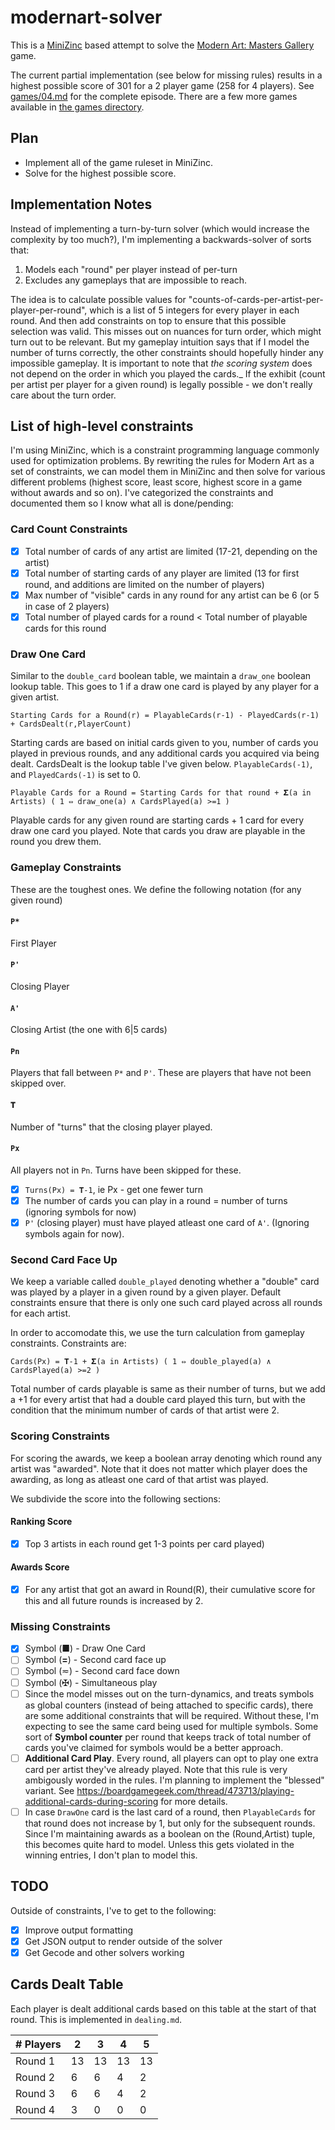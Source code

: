 # modernart-solver

This is a [MiniZinc](https://www.minizinc.org/) based attempt to solve the [Modern Art: Masters Gallery](https://boardgamegeek.com/boardgame/40381/masters-gallery) game.

The current partial implementation (see below for missing rules) results in a highest possible score of 301 for a 2 player game (258 for 4 players). See [games/04.md](games/04.md) for the complete episode. There are a few more games available in [the games directory](games/).

## Plan

- Implement all of the game ruleset in MiniZinc.
- Solve for the highest possible score.

## Implementation Notes

Instead of implementing a turn-by-turn solver (which would increase the complexity by too much?), I'm implementing a backwards-solver of sorts that:

1. Models each "round" per player instead of per-turn
2. Excludes any gameplays that are impossible to reach.

The idea is to calculate possible values for "counts-of-cards-per-artist-per-player-per-round", which is a list of 5 integers for every player in each round. And then add constraints on top to ensure that this possible selection was valid. This misses out on nuances for turn order, which might turn out to be relevant. But my gameplay intuition says that if I model the number of turns correctly, the other constraints should hopefully hinder any impossible gameplay. It is important to note that _the scoring system_ does not depend on the order in which you played the cards._ If the exhibit (count per artist per player for a given round) is legally possible - we don't really care about the turn order.

## List of high-level constraints

I'm using MiniZinc, which is a constraint programming language commonly used for optimization problems. By rewriting the rules for Modern Art as a set of constraints, we can model them in MiniZinc and then solve for various different problems (highest score, least score, highest score in a game without awards and so on). I've categorized the constraints and documented them so I know what all is done/pending:

### Card Count Constraints

- [x] Total number of cards of any artist are limited (17-21, depending on the artist)
- [x] Total number of starting cards of any player are limited (13 for first round, and additions are limited on the number of players)
- [x] Max number of "visible" cards in any round for any artist can be 6  (or 5 in case of 2 players)
- [x] Total number of played cards for a round < Total number of playable cards for this round

### Draw One Card

Similar to the `double_card` boolean table, we maintain a `draw_one` boolean lookup table. This goes to 1 if a draw one card is played by any player for a given artist.

`Starting Cards for a Round(r) = PlayableCards(r-1) - PlayedCards(r-1) + CardsDealt(r,PlayerCount)`

Starting cards are based on initial cards given to you, number of cards you played in previous rounds, and any additional cards you acquired via being dealt. CardsDealt is the lookup table I've given below. `PlayableCards(-1)`, and `PlayedCards(-1)` is set to 0.

`Playable Cards for a Round = Starting Cards for that round + 𝚺(a in Artists) ( 1 ⇔ draw_one(a) ∧ CardsPlayed(a) >=1 )`

Playable cards for any given round are starting cards + 1 card for every draw one card you played. Note that cards you draw are playable in the round you drew them.

### Gameplay Constraints

These are the toughest ones. We define the following notation (for any given round)

#### `P*`

First Player

#### `P'`

Closing Player

#### `A'`

Closing Artist (the one with 6|5 cards)

#### `Pn`

Players that fall between `P*` and `P'`. These are players that have not been skipped over.

#### `𝚻`

Number of "turns" that the closing player played.

#### `Px`

All players not in `Pn`. Turns have been skipped for these.

- [x] `Turns(Px) = 𝚻-1`, ie Px - get one fewer turn
- [x]  The number of cards you can play in a round = number of turns (ignoring symbols for now)
- [x] `P'` (closing player) must have played atleast one card of `A'`. (Ignoring symbols again for now).

### Second Card Face Up

We keep a variable called `double_played` denoting whether a "double" card was played by a player in a given round by a given player. Default constraints ensure that there is only one such card played across all rounds for each artist.

In order to accomodate this, we use the turn calculation from gameplay constraints. Constraints are:

`Cards(Px) = 𝚻-1 + 𝚺(a in Artists) ( 1 ⇔ double_played(a) ∧ CardsPlayed(a) >=2 )`

Total number of cards playable is same as their number of turns, but we add a +1 for every artist that had a double card played this turn, but with the condition that the minimum number of cards of that artist were 2.

### Scoring Constraints

For scoring the awards, we keep a boolean array denoting which round any artist was "awarded". Note that it does not matter which player does the awarding, as long as atleast one card of that artist was played.

We subdivide the score into the following sections:

#### Ranking Score

- [x] Top 3 artists in each round get 1-3 points per card played)

#### Awards Score

- [x] For any artist that got an award in Round(R), their cumulative score for this and all future rounds is increased by 2.

### Missing Constraints

- [x] Symbol (■) - Draw One Card
- [ ] Symbol (**=**) - Second card face up
- [ ] Symbol (≂) - Second card face down
- [ ] Symbol (✠) - Simultaneous play
- [ ] Since the model misses out on the turn-dynamics, and treats symbols as global counters (instead of being attached to specific cards), there are some additional constraints that will be required. Without these, I'm expecting to see the same card being used for multiple symbols. Some sort of **Symbol counter** per round that keeps track of total number of cards you've claimed for symbols would be a better approach.
- [ ] **Additional Card Play**. Every round, all players can opt to play one extra card per artist they've already played. Note that this rule is very ambigously worded in the rules. I'm planning to implement the "blessed" variant. See https://boardgamegeek.com/thread/473713/playing-additional-cards-during-scoring for more details.
- [ ] In case `DrawOne` card is the last card of a round, then `PlayableCards` for that round does not increase by 1, but only for the subsequent rounds. Since I'm maintaining awards as a boolean on the (Round,Artist) tuple, this becomes quite hard to model. Unless this gets violated in the winning entries, I don't plan to model this.

## TODO

Outside of constraints, I've to get to the following:

- [x] Improve output formatting
- [x] Get JSON output to render outside of the solver
- [x] Get Gecode and other solvers working

## Cards Dealt Table

Each player is dealt additional cards based on this table at the start of that round. This is implemented in `dealing.md`.

| # Players | 2  | 3  | 4  | 5  |
|-----------|----|----|----|----|
| Round 1   | 13 | 13 | 13 | 13 |
| Round 2   | 6  | 6  | 4  | 2  |
| Round 3   | 6  | 6  | 4  | 2  |
| Round 4   | 3  | 0  | 0  | 0  |
